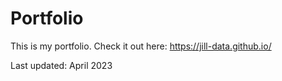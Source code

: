 # Portfolio

This is my portfolio. Check it out here: <https://jill-data.github.io/>

Last updated: April 2023
